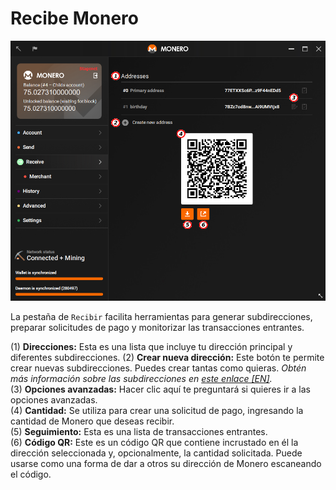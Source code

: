 # Recibe Monero
![Pestaña para recibir Monero.](media/black_receive.png)

La pestaña de `Recibir` facilita herramientas para generar subdirecciones, preparar solicitudes de pago y monitorizar las transacciones entrantes.

(1) **Direcciones:** Esta es una lista que incluye tu dirección principal y diferentes subdirecciones.
(2) **Crear nueva dirección:** Este botón te permite crear nuevas subdirecciones. Puedes crear tantas como quieras. *Obtén más información sobre las subdirecciones en [este enlace [EN]](https://monero.stackexchange.com/questions/3673/what-is-a-sub-address).*  
(3) **Opciones avanzadas:** Hacer clic aquí te preguntará si quieres ir a las opciones avanzadas.  
(4) **Cantidad:** Se utiliza para crear una solicitud de pago, ingresando la cantidad de Monero que deseas recibir.  
(5) **Seguimiento:** Esta es una lista de transacciones entrantes.  
(6) **Código QR:** Este es un código QR que contiene incrustado en él la dirección seleccionada y, opcionalmente, la cantidad solicitada. Puede usarse como una forma de dar a otros su dirección de Monero escaneando el código.
